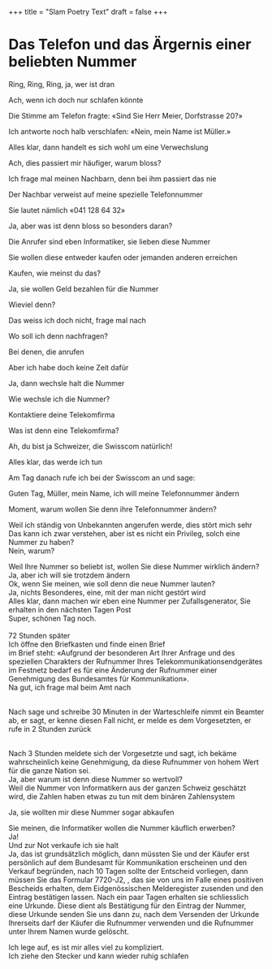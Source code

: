 +++
title = "Slam Poetry Text"
draft = false
+++
# Das Telefon und das Ärgernis einer beliebten Nummer

Ring, Ring, Ring, ja, wer ist dran

Ach, wenn ich doch nur schlafen könnte

Die Stimme am Telefon fragte: «Sind Sie Herr Meier, Dorfstrasse 20?»

Ich antworte noch halb verschlafen: «Nein, mein Name ist Müller.»

Alles klar, dann handelt es sich wohl um eine Verwechslung

Ach, dies passiert mir häufiger, warum bloss?

Ich frage mal meinen Nachbarn, denn bei ihm passiert das nie

Der Nachbar verweist auf meine spezielle Telefonnummer

Sie lautet nämlich «041 128 64 32»

Ja, aber was ist denn bloss so besonders daran?

Die Anrufer sind eben Informatiker, sie lieben diese Nummer

Sie wollen diese entweder kaufen oder jemanden anderen erreichen

Kaufen, wie meinst du das?

Ja, sie wollen Geld bezahlen für die Nummer

Wieviel denn?

Das weiss ich doch nicht, frage mal nach

Wo soll ich denn nachfragen?

Bei denen, die anrufen

Aber ich habe doch keine Zeit dafür

Ja, dann wechsle halt die Nummer

Wie wechsle ich die Nummer?

Kontaktiere deine Telekomfirma

Was ist denn eine Telekomfirma?

Ah, du bist ja Schweizer, die Swisscom natürlich!

Alles klar, das werde ich tun

Am Tag danach rufe ich bei der Swisscom an und sage:

Guten Tag, Müller, mein Name, ich will meine Telefonnummer ändern

Moment, warum wollen Sie denn ihre Telefonnummer ändern?

Weil ich ständig von Unbekannten angerufen werde, dies stört mich sehr\
Das kann ich zwar verstehen, aber ist es nicht ein Privileg, solch eine Nummer zu haben?\
Nein, warum? 

Weil Ihre Nummer so beliebt ist, wollen Sie diese Nummer wirklich ändern?\
Ja, aber ich will sie trotzdem ändern\
Ok, wenn Sie meinen, wie soll denn die neue Nummer lauten?\
Ja, nichts Besonderes, eine, mit der man nicht gestört wird\
Alles klar, dann machen wir eben eine Nummer per Zufallsgenerator, Sie erhalten in den nächsten Tagen Post\
Super, schönen Tag noch.\
\
72 Stunden später\
Ich öffne den Briefkasten und finde einen Brief\
im Brief steht: «Aufgrund der besonderen Art Ihrer Anfrage und des speziellen Charakters der Rufnummer Ihres Telekommunikationsendgerätes im Festnetz bedarf es für eine Änderung der Rufnummer einer Genehmigung des Bundesamtes für Kommunikation».\
Na gut, ich frage mal beim Amt nach

\
Nach sage und schreibe 30 Minuten in der Warteschleife nimmt ein Beamter ab, er sagt, er kenne diesen Fall nicht, er melde es dem Vorgesetzten, er rufe in 2 Stunden zurück

\
Nach 3 Stunden meldete sich der Vorgesetzte und sagt, ich bekäme wahrscheinlich keine Genehmigung, da diese Rufnummer von hohem Wert für die ganze Nation sei.\
Ja, aber warum ist denn diese Nummer so wertvoll?\
Weil die Nummer von Informatikern aus der ganzen Schweiz geschätzt wird, die Zahlen haben etwas zu tun mit dem binären Zahlensystem

Ja, sie wollten mir diese Nummer sogar abkaufen

Sie meinen, die Informatiker wollen die Nummer käuflich erwerben?\
Ja!\
Und zur Not verkaufe ich sie halt\
Ja, das ist grundsätzlich möglich, dann müssten Sie und der Käufer erst persönlich auf dem Bundesamt für Kommunikation erscheinen und den Verkauf begründen, nach 10 Tagen sollte der Entscheid vorliegen, dann müssen Sie das Formular 7720-J2, , das sie von uns im Falle eines positiven Bescheids erhalten, dem Eidgenössischen Melderegister zusenden und den Eintrag bestätigen lassen. Nach ein paar Tagen erhalten sie schliesslich eine Urkunde. Diese dient als Bestätigung für den Eintrag der Nummer, diese Urkunde senden Sie uns dann zu, nach dem Versenden der Urkunde Ihrerseits darf der Käufer die Rufnummer verwenden und die Rufnummer unter Ihrem Namen wurde gelöscht.

Ich lege auf, es ist mir alles viel zu kompliziert.\
Ich ziehe den Stecker und kann wieder ruhig schlafen